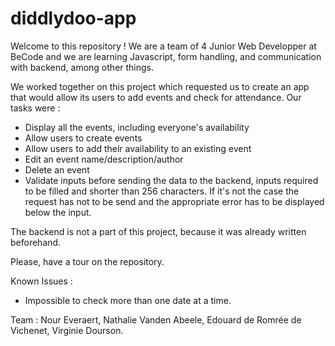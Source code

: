 # diddlydoo-app

Welcome to this repository ! We are a team of 4 Junior Web Developper at BeCode and we are learning Javascript, form handling, and communication with backend, among other things. 

We worked together on this project which requested us to create an app that would allow its users to add events and check for attendance. Our tasks were :
- Display all the events, including everyone's availability
- Allow users to create events
- Allow users to add their availability to an existing event
- Edit an event name/description/author
- Delete an event
- Validate inputs before sending the data to the backend, inputs required to be filled and shorter than 256 characters. If it's not the case the request has not to be send and the appropriate error has to be displayed below the input.

The backend is not a part of this project, because it was already written beforehand.

Please, have a tour on the repository. 

Known Issues : 
- Impossible to check more than one date at a time.

Team :
Nour Everaert,
Nathalie Vanden Abeele,
Edouard de Romrée de Vichenet,
Virginie Dourson.

